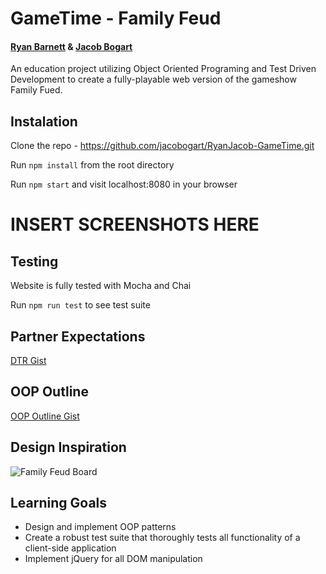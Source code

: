 # GameTime - Family Feud
#### [Ryan Barnett](https://github.com/RyanDBarnett) & [Jacob Bogart](https://github.com/jacobogart)
An education project utilizing Object Oriented Programing and Test Driven Development to create a fully-playable web version of the gameshow Family Fued. 

## Instalation
Clone the repo - https://github.com/jacobogart/RyanJacob-GameTime.git

Run `npm install` from the root directory

Run `npm start` and visit localhost:8080 in your browser

# INSERT SCREENSHOTS HERE

## Testing
Website is fully tested with Mocha and Chai

Run `npm run test` to see test suite

## Partner Expectations
[DTR Gist](https://gist.github.com/jacobogart/82a4cfaf581a3311902adc584051d252)

## OOP Outline
[OOP Outline Gist](https://gist.github.com/jacobogart/fd44f4330dad810e67a745d8828f7102)

## Design Inspiration
![Family Feud Board](https://i.dailymail.co.uk/i/pix/2016/07/11/23/362C379F00000578-0-image-a-48_1468277724217.jpg)

## Learning Goals
* Design and implement OOP patterns
* Create a robust test suite that thoroughly tests all functionality of a client-side application
* Implement jQuery for all DOM manipulation
